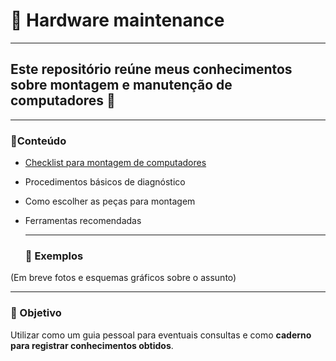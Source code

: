 # 🔧 Hardware maintenance
---
## Este repositório reúne meus conhecimentos **sobre montagem e manutenção de computadores** 🧠
---
### 📑Conteúdo
- [Checklist para montagem de computadores](Checklist.md)
- Procedimentos básicos de diagnóstico
- Como escolher as peças para montagem
- Ferramentas recomendadas 
  
  ---
  
  ### 📸 Exemplos
(Em breve fotos e esquemas gráficos sobre o assunto)

  ---
  ### 🚀 Objetivo
  Utilizar como um guia pessoal para eventuais consultas e como **caderno para registrar conhecimentos obtidos**.
